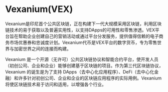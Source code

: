 # Vexanium(VEX)

Vexanium是印尼首个公共区块链，正在构建下一代大规模采用区块链，利用区块链技术的易于获取以及普遍实用性，以支持DApps的可用性和零售渗透。VEX平台旨在帮助企业创建自己的营销活动或通过平台分发服务，提供值得信赖的电子商务市场优惠券和忠诚度计划。Vexanium代币是VEX平台的数字货币，专为零售世界与加密世界之间的连接而构建。

Vexanium 是一个开源（无许可）公共区块链协议和智能合约平台，使开发人员（初创公司、企业和企业）能够创建基于区块链的项目。作为第三代区块链协议，Vexanium 的诞生是为了支持 DApps（去中心化应用程序）、DeFi（去中心化金融）和许多针对初创公司、企业和企业的区块链应用程序的实际用例。Vexanium 将使区块链技术易于访问和适用，以增强各个行业。
